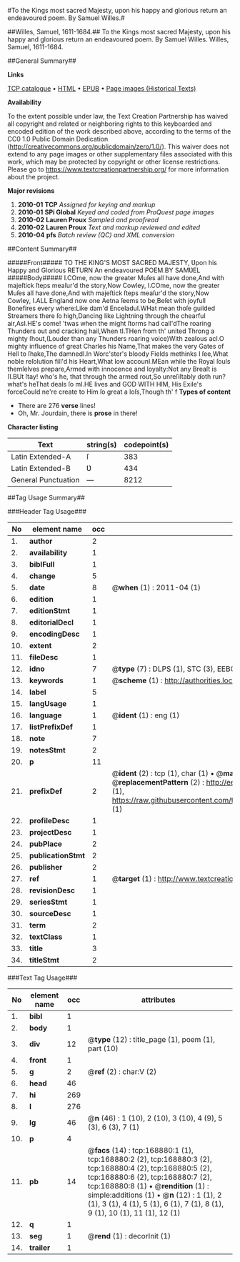 #To the Kings most sacred Majesty, upon his happy and glorious return an endeavoured poem. By Samuel Willes.#

##Willes, Samuel, 1611-1684.##
To the Kings most sacred Majesty, upon his happy and glorious return an endeavoured poem. By Samuel Willes.
Willes, Samuel, 1611-1684.

##General Summary##

**Links**

[TCP catalogue](http://www.ota.ox.ac.uk/tcp/)  • 
[HTML](http://tei.it.ox.ac.uk/tcp/Texts-HTML/free/A96/A96536.html)  • 
[EPUB](http://tei.it.ox.ac.uk/tcp/Texts-EPUB/free/A96/A96536.epub) • 
[Page images (Historical Texts)](https://historicaltexts.jisc.ac.uk/eebo-99867794e)

**Availability**

To the extent possible under law, the Text Creation Partnership has waived all copyright and related or neighboring rights to this keyboarded and encoded edition of the work described above, according to the terms of the CC0 1.0 Public Domain Dedication (http://creativecommons.org/publicdomain/zero/1.0/). This waiver does not extend to any page images or other supplementary files associated with this work, which may be protected by copyright or other license restrictions. Please go to https://www.textcreationpartnership.org/ for more information about the project.

**Major revisions**

1. __2010-01__ __TCP__ *Assigned for keying and markup*
1. __2010-01__ __SPi Global__ *Keyed and coded from ProQuest page images*
1. __2010-02__ __Lauren Proux__ *Sampled and proofread*
1. __2010-02__ __Lauren Proux__ *Text and markup reviewed and edited*
1. __2010-04__ __pfs__ *Batch review (QC) and XML conversion*

##Content Summary##

#####Front#####
TO THE KING'S MOST SACRED MAJESTY, Ʋpon his Happy and Glorious RETURN An endeavoured POEM.BY SAMƲEL 
#####Body#####
I.COme, now the greater Muſes all have done,And with majeſtick ſteps meaſur'd the story,Now Cowley, I.COme, now the greater Muſes all have done,And with majeſtick ſteps meaſur'd the story,Now Cowley, I.ALL England now one Aetna ſeems to be,Beſet with joyfull Bonefires every where:Like dam'd EnceladuI.WHat mean thoſe guilded Streamers there ſo high,Dancing like Lightning through the chearful air,AsI.HE's come! 'twas when the might ſtorms had call'dThe roaring Thunders out and cracking hail,When tI.THen from th' united Throng a mighty ſhout,(Louder than any Thunders roaring voice)With zealous acI.O mighty influence of great Charles his Name,That makes the very Gates of Hell to ſhake,The damnedI.In Worc'ster's bloody Fields methinks I ſee,What noble reſolution fill'd his Heart,What low accounI.MEan while the Royal ſouls themſelves prepare,Armed with innocence and loyalty:Not any Breaſt is ſI.BUt ſtay! who's he, that through the armed rout,So unreſiſtably doth run? what's heThat deals ſo mI.HE lives and GOD WITH HIM, His Exile's forceCould ne're create to Him ſo great a loſs,Though th' f
**Types of content**

  * There are 276 **verse** lines!
  * Oh, Mr. Jourdain, there is **prose** in there!

**Character listing**


|Text|string(s)|codepoint(s)|
|---|---|---|
|Latin Extended-A|ſ|383|
|Latin Extended-B|Ʋ|434|
|General Punctuation|—|8212|

##Tag Usage Summary##

###Header Tag Usage###

|No|element name|occ|attributes|
|---|---|---|---|
|1.|__author__|2||
|2.|__availability__|1||
|3.|__biblFull__|1||
|4.|__change__|5||
|5.|__date__|8| @__when__ (1) : 2011-04 (1)|
|6.|__edition__|1||
|7.|__editionStmt__|1||
|8.|__editorialDecl__|1||
|9.|__encodingDesc__|1||
|10.|__extent__|2||
|11.|__fileDesc__|1||
|12.|__idno__|7| @__type__ (7) : DLPS (1), STC (3), EEBO-CITATION (1), PROQUEST (1), VID (1)|
|13.|__keywords__|1| @__scheme__ (1) : http://authorities.loc.gov/ (1)|
|14.|__label__|5||
|15.|__langUsage__|1||
|16.|__language__|1| @__ident__ (1) : eng (1)|
|17.|__listPrefixDef__|1||
|18.|__note__|7||
|19.|__notesStmt__|2||
|20.|__p__|11||
|21.|__prefixDef__|2| @__ident__ (2) : tcp (1), char (1)  •  @__matchPattern__ (2) : ([0-9\-]+):([0-9IVX]+) (1), (.+) (1)  •  @__replacementPattern__ (2) : http://eebo.chadwyck.com/downloadtiff?vid=$1&page=$2 (1), https://raw.githubusercontent.com/textcreationpartnership/Texts/master/tcpchars.xml#$1 (1)|
|22.|__profileDesc__|1||
|23.|__projectDesc__|1||
|24.|__pubPlace__|2||
|25.|__publicationStmt__|2||
|26.|__publisher__|2||
|27.|__ref__|1| @__target__ (1) : http://www.textcreationpartnership.org/docs/. (1)|
|28.|__revisionDesc__|1||
|29.|__seriesStmt__|1||
|30.|__sourceDesc__|1||
|31.|__term__|2||
|32.|__textClass__|1||
|33.|__title__|3||
|34.|__titleStmt__|2||


###Text Tag Usage###

|No|element name|occ|attributes|
|---|---|---|---|
|1.|__bibl__|1||
|2.|__body__|1||
|3.|__div__|12| @__type__ (12) : title_page (1), poem (1), part (10)|
|4.|__front__|1||
|5.|__g__|2| @__ref__ (2) : char:V (2)|
|6.|__head__|46||
|7.|__hi__|269||
|8.|__l__|276||
|9.|__lg__|46| @__n__ (46) : 1 (10), 2 (10), 3 (10), 4 (9), 5 (3), 6 (3), 7 (1)|
|10.|__p__|4||
|11.|__pb__|14| @__facs__ (14) : tcp:168880:1 (1), tcp:168880:2 (2), tcp:168880:3 (2), tcp:168880:4 (2), tcp:168880:5 (2), tcp:168880:6 (2), tcp:168880:7 (2), tcp:168880:8 (1)  •  @__rendition__ (1) : simple:additions (1)  •  @__n__ (12) : 1 (1), 2 (1), 3 (1), 4 (1), 5 (1), 6 (1), 7 (1), 8 (1), 9 (1), 10 (1), 11 (1), 12 (1)|
|12.|__q__|1||
|13.|__seg__|1| @__rend__ (1) : decorInit (1)|
|14.|__trailer__|1||
